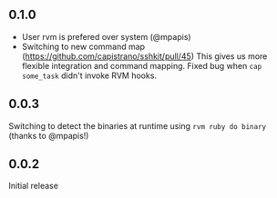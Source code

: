 ## 0.1.0

* User rvm is prefered over system (@mpapis)
* Switching to new command map (https://github.com/capistrano/sshkit/pull/45)
  This gives us more flexible integration and command mapping.
  Fixed bug when `cap some_task` didn't invoke RVM hooks.

## 0.0.3
Switching to detect the binaries at runtime using `rvm ruby do binary` (thanks to @mpapis!)

## 0.0.2

Initial release
